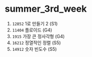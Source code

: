 # summer_3rd_week
1. `12852` 1로 만들기 2 (S1)
2. `11404` 플로이드 (G4)
3. `1915` 가장 큰 정사각형 (G4)
4. `16212` 정열적인 정렬 (S5)
5. `14912` 숫자 빈도수 (S5)
